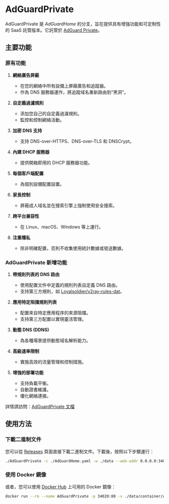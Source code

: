 # AdGuardPrivate

AdGuardPrivate 是 _AdGuardHome_ 的分支，旨在提供具有增強功能和可定制性的 SaaS 託管版本。它託管於 [AdGuard Private](https://adguardprivate.com)。

## 主要功能

### 原有功能

1. **網絡廣告屏蔽**

   - 在您的網絡中所有設備上屏蔽廣告和追蹤器。
   - 作為 DNS 服務器運作，將追蹤域名重新路由到“黑洞”。

2. **自定義過濾規則**

   - 添加您自己的自定義過濾規則。
   - 監控和控制網絡活動。

3. **加密 DNS 支持**

   - 支持 DNS-over-HTTPS、DNS-over-TLS 和 DNSCrypt。

4. **內建 DHCP 服務器**

   - 提供開箱即用的 DHCP 服務器功能。

5. **每個客戶端配置**

   - 為個別設備配置設置。

6. **家長控制**

   - 屏蔽成人域名並在搜索引擎上強制使用安全搜索。

7. **跨平台兼容性**

   - 在 Linux、macOS、Windows 等上運行。

8. **注重隱私**
   - 除非明確配置，否則不收集使用統計數據或發送數據。

### AdGuardPrivate 新增功能

1. **帶規則列表的 DNS 路由**

   - 使用配置文件中定義的規則列表自定義 DNS 路由。
   - 支持第三方規則，如 [Loyalsoldier/v2ray-rules-dat](https://github.com/Loyalsoldier/v2ray-rules-dat)。

2. **應用特定阻擋規則列表**

   - 配置來自特定應用程序的來源阻擋。
   - 支持第三方配置以實現靈活管理。

3. **動態 DNS (DDNS)**

   - 為各種場景提供動態域名解析能力。

4. **高級速率限制**

   - 實施高效的流量管理和控制措施。

5. **增強的部署功能**
   - 支持負載平衡。
   - 自動證書維護。
   - 優化網絡連接。

詳情請訪問：[AdGuardPrivate 文檔](https://adguardprivate.com/docs/)

## 使用方法

### 下載二進制文件

您可以從 [Releases](https://github.com/AdGuardPrivate/AdGuardPrivate/releases) 頁面直接下載二進制文件。下載後，按照以下步驟運行：

```bash
./AdGuardPrivate -c ./AdGuardHome.yaml -w ./data --web-addr 0.0.0.0:34020 --local-frontend --no-check-update --verbose
```

### 使用 Docker 鏡像

或者，您可以使用 [Docker Hub](https://hub.docker.com/repository/docker/adguardprivate/adguardprivate) 上可用的 Docker 鏡像：

```bash
docker run --rm --name AdGuardPrivate -p 34020:80 -v ./data/container/work:/opt/adguardhome/work -v ./data/container/conf:/opt/adguardhome/conf adguardprivate/adguardprivate:latest
```